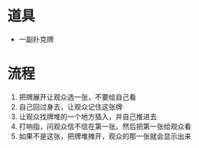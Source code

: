 # 道具

* 一副扑克牌

# 流程

1. 把牌展开让观众选一张，不要给自己看
2. 自己回过身去，让观众记住这张牌
3. 让观众找牌堆的一个地方插入，并自己推进去
4. 打响指，问观众信不信在第一张。然后把第一张给观众看
5. 如果不是这张，把牌堆摊开，观众的那一张就会显示出来
